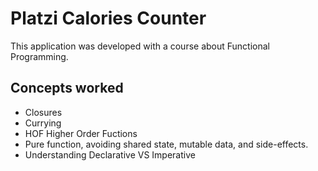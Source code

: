 # Platzi Calories Counter

This application was developed with a course about Functional Programming.

## Concepts worked
- Closures
- Currying
- HOF Higher Order Fuctions
- Pure function, avoiding shared state, mutable data, and side-effects.
- Understanding Declarative VS Imperative